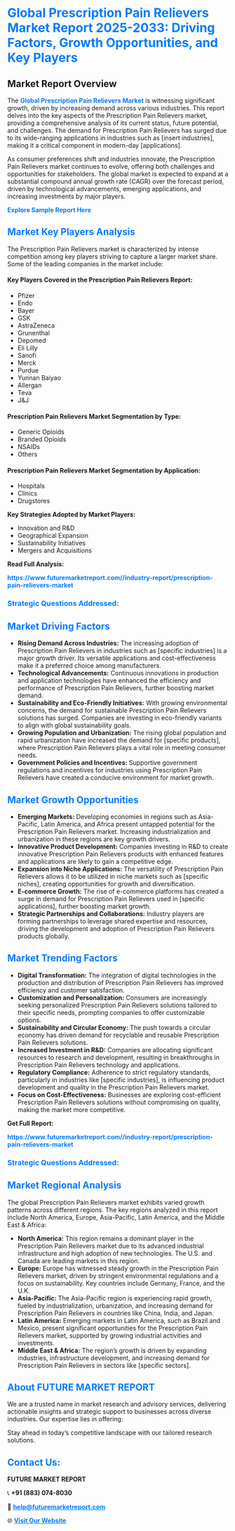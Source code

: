 <h1 style="color: #007BFF;">Global Prescription Pain Relievers Market Report 2025-2033: Driving Factors, Growth Opportunities, and Key Players</h1>

<section id="overview">
<h2>Market Report Overview</h2>
<p>The <a href="https://www.futuremarketreport.com//industry-report/prescription-pain-relievers-market" style="color: #007BFF; text-decoration: none;"><strong>Global Prescription Pain Relievers Market</strong></a> is witnessing significant growth, driven by increasing demand across various industries. This report delves into the key aspects of the Prescription Pain Relievers market, providing a comprehensive analysis of its current status, future potential, and challenges. The demand for Prescription Pain Relievers has surged due to its wide-ranging applications in industries such as [insert industries], making it a critical component in modern-day [applications].</p>
<p>As consumer preferences shift and industries innovate, the Prescription Pain Relievers market continues to evolve, offering both challenges and opportunities for stakeholders. The global market is expected to expand at a substantial compound annual growth rate (CAGR) over the forecast period, driven by technological advancements, emerging applications, and increasing investments by major players.</p>
</section>

<section id="overview">
<p><a href="https://www.futuremarketreport.com//request-sample/reportId=64465" style="color: #007BFF; text-decoration: none;"><strong>Explore Sample Report Here</strong></a></p>
</section>

<section id="key-players">
<h2 style="color: #007BFF;">Market Key Players Analysis</h2>
<p>The Prescription Pain Relievers market is characterized by intense competition among key players striving to capture a larger market share. Some of the leading companies in the market include:</p>
<h4>Key Players Covered in the Prescription Pain Relievers Report:</h4>
<ul><li>Pfizer</li><li>Endo</li><li>Bayer</li><li>GSK</li><li>AstraZeneca</li><li>Grunenthal</li><li>Depomed</li><li>Eli Lilly</li><li>Sanofi</li><li>Merck</li><li>Purdue</li><li>Yunnan Baiyao</li><li>Allergan</li><li>Teva</li><li>J&amp;J</li></ul>
<h4>Prescription Pain Relievers Market Segmentation by Type:</h4>
<ul><li>Generic Opioids</li><li>Branded Opioids</li><li>NSAIDs</li><li>Others</li></ul>

<h4>Prescription Pain Relievers Market Segmentation by Application:</h4>
<ul><li>Hospitals</li><li>Clinics</li><li>Drugstores</li></ul>
<p><strong>Key Strategies Adopted by Market Players:</strong></p>
<ul>
<li>Innovation and R&D</li>
<li>Geographical Expansion</li>
<li>Sustainability Initiatives</li>
<li>Mergers and Acquisitions</li>
</ul>
</section>

<section>
<p><strong>Read Full Analysis: </strong></p><a href="https://www.futuremarketreport.com//industry-report/prescription-pain-relievers-market" style="color: #007BFF; text-decoration: none;"><strong>https://www.futuremarketreport.com//industry-report/prescription-pain-relievers-market</strong></a>
<h3 style="color: #007BFF;">Strategic Questions Addressed:</h3>
</section>

<section id="driving-factors">
<h2 style="color: #007BFF;">Market Driving Factors</h2>
<ul>
<li><strong>Rising Demand Across Industries:</strong> The increasing adoption of Prescription Pain Relievers in industries such as [specific industries] is a major growth driver. Its versatile applications and cost-effectiveness make it a preferred choice among manufacturers.</li>
<li><strong>Technological Advancements:</strong> Continuous innovations in production and application technologies have enhanced the efficiency and performance of Prescription Pain Relievers, further boosting market demand.</li>
<li><strong>Sustainability and Eco-Friendly Initiatives:</strong> With growing environmental concerns, the demand for sustainable Prescription Pain Relievers solutions has surged. Companies are investing in eco-friendly variants to align with global sustainability goals.</li>
<li><strong>Growing Population and Urbanization:</strong> The rising global population and rapid urbanization have increased the demand for [specific products], where Prescription Pain Relievers plays a vital role in meeting consumer needs.</li>
<li><strong>Government Policies and Incentives:</strong> Supportive government regulations and incentives for industries using Prescription Pain Relievers have created a conducive environment for market growth.</li>
</ul>
</section>

<section id="growth-opportunities">
<h2 style="color: #007BFF;">Market Growth Opportunities</h2>
<ul>
<li><strong>Emerging Markets:</strong> Developing economies in regions such as Asia-Pacific, Latin America, and Africa present untapped potential for the Prescription Pain Relievers market. Increasing industrialization and urbanization in these regions are key growth drivers.</li>
<li><strong>Innovative Product Development:</strong> Companies investing in R&D to create innovative Prescription Pain Relievers products with enhanced features and applications are likely to gain a competitive edge.</li>
<li><strong>Expansion into Niche Applications:</strong> The versatility of Prescription Pain Relievers allows it to be utilized in niche markets such as [specific niches], creating opportunities for growth and diversification.</li>
<li><strong>E-commerce Growth:</strong> The rise of e-commerce platforms has created a surge in demand for Prescription Pain Relievers used in [specific applications], further boosting market growth.</li>
<li><strong>Strategic Partnerships and Collaborations:</strong> Industry players are forming partnerships to leverage shared expertise and resources, driving the development and adoption of Prescription Pain Relievers products globally.</li>
</ul>
</section>

<section id="trending-factors">
<h2 style="color: #007BFF;">Market Trending Factors</h2>
<ul>
<li><strong>Digital Transformation:</strong> The integration of digital technologies in the production and distribution of Prescription Pain Relievers has improved efficiency and customer satisfaction.</li>
<li><strong>Customization and Personalization:</strong> Consumers are increasingly seeking personalized Prescription Pain Relievers solutions tailored to their specific needs, prompting companies to offer customizable options.</li>
<li><strong>Sustainability and Circular Economy:</strong> The push towards a circular economy has driven demand for recyclable and reusable Prescription Pain Relievers solutions.</li>
<li><strong>Increased Investment in R&D:</strong> Companies are allocating significant resources to research and development, resulting in breakthroughs in Prescription Pain Relievers technology and applications.</li>
<li><strong>Regulatory Compliance:</strong> Adherence to strict regulatory standards, particularly in industries like [specific industries], is influencing product development and quality in the Prescription Pain Relievers market.</li>
<li><strong>Focus on Cost-Effectiveness:</strong> Businesses are exploring cost-efficient Prescription Pain Relievers solutions without compromising on quality, making the market more competitive.</li>
</ul>
</section>

<section>
<p><strong>Get Full Report: </strong></p><a href="https://www.futuremarketreport.com//industry-report/prescription-pain-relievers-market" style="color: #007BFF; text-decoration: none;"><strong>https://www.futuremarketreport.com//industry-report/prescription-pain-relievers-market</strong></a>
<h3 style="color: #007BFF;">Strategic Questions Addressed:</h3>
</section>


<section id="regional-analysis">
<h2 style="color: #007BFF;">Market Regional Analysis</h2>
<p>The global Prescription Pain Relievers market exhibits varied growth patterns across different regions. The key regions analyzed in this report include North America, Europe, Asia-Pacific, Latin America, and the Middle East & Africa:</p>
<ul>
<li><strong>North America:</strong> This region remains a dominant player in the Prescription Pain Relievers market due to its advanced industrial infrastructure and high adoption of new technologies. The U.S. and Canada are leading markets in this region.</li>
<li><strong>Europe:</strong> Europe has witnessed steady growth in the Prescription Pain Relievers market, driven by stringent environmental regulations and a focus on sustainability. Key countries include Germany, France, and the U.K.</li>
<li><strong>Asia-Pacific:</strong> The Asia-Pacific region is experiencing rapid growth, fueled by industrialization, urbanization, and increasing demand for Prescription Pain Relievers in countries like China, India, and Japan.</li>
<li><strong>Latin America:</strong> Emerging markets in Latin America, such as Brazil and Mexico, present significant opportunities for the Prescription Pain Relievers market, supported by growing industrial activities and investments.</li>
<li><strong>Middle East & Africa:</strong> The region’s growth is driven by expanding industries, infrastructure development, and increasing demand for Prescription Pain Relievers in sectors like [specific sectors].</li>
</ul>
</section>

<footer>
<h2 style="color: #007BFF;">About FUTURE MARKET REPORT</h2>
<p>We are a trusted name in market research and advisory services, delivering actionable insights and strategic support to businesses across diverse industries. Our expertise lies in offering:</p>

<p>Stay ahead in today’s competitive landscape with our tailored research solutions.</p>

<h2 style="color: #007BFF;">Contact Us:</h2>
<p><strong>FUTURE MARKET REPORT</strong></p>
<p>📞 <strong>+91 (883) 074-8030</strong></p>
<p>📧 <strong><a href="mailto:help@futuremarketreport.com" style="color: #007BFF;">help@futuremarketreport.com</a></strong></p>
<p>🌐 <strong><a href="https://www.futuremarketreport.com/" style="color: #007BFF;">Visit Our Website</a></strong></p>
</footer>